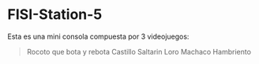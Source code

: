# FISI-Station-5
Esta es una mini consola compuesta por 3 videojuegos:
> Rocoto que bota y rebota
> Castillo Saltarin
> Loro Machaco Hambriento
